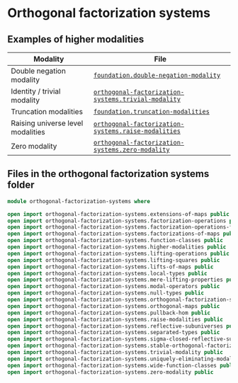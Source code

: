 # Orthogonal factorization systems

## Examples of higher modalities

| Modality                          | File                                                                                                        |
| --------------------------------- | ----------------------------------------------------------------------------------------------------------- |
| Double negation modality          | [`foundation.double-negation-modality`](foundation.double-negation-modality.md)                             |
| Identity / trivial modality       | [`orthogonal-factorization-systems.trivial-modality`](orthogonal-factorization-systems.trivial-modality.md) |
| Truncation modalities             | [`foundation.truncation-modalities`](foundation.truncation-modalities.md)                                   |
| Raising universe level modalities | [`orthogonal-factorization-systems.raise-modalities`](orthogonal-factorization-systems.raise-modalities.md) |
| Zero modality                     | [`orthogonal-factorization-systems.zero-modality`](orthogonal-factorization-systems.zero-modality.md)       |

## Files in the orthogonal factorization systems folder

```agda
module orthogonal-factorization-systems where

open import orthogonal-factorization-systems.extensions-of-maps public
open import orthogonal-factorization-systems.factorization-operations public
open import orthogonal-factorization-systems.factorization-operations-function-classes public
open import orthogonal-factorization-systems.factorizations-of-maps public
open import orthogonal-factorization-systems.function-classes public
open import orthogonal-factorization-systems.higher-modalities public
open import orthogonal-factorization-systems.lifting-operations public
open import orthogonal-factorization-systems.lifting-squares public
open import orthogonal-factorization-systems.lifts-of-maps public
open import orthogonal-factorization-systems.local-types public
open import orthogonal-factorization-systems.mere-lifting-properties public
open import orthogonal-factorization-systems.modal-operators public
open import orthogonal-factorization-systems.null-types public
open import orthogonal-factorization-systems.orthogonal-factorization-systems public
open import orthogonal-factorization-systems.orthogonal-maps public
open import orthogonal-factorization-systems.pullback-hom public
open import orthogonal-factorization-systems.raise-modalities public
open import orthogonal-factorization-systems.reflective-subuniverses public
open import orthogonal-factorization-systems.separated-types public
open import orthogonal-factorization-systems.sigma-closed-reflective-subuniverses public
open import orthogonal-factorization-systems.stable-orthogonal-factorization-systems public
open import orthogonal-factorization-systems.trivial-modality public
open import orthogonal-factorization-systems.uniquely-eliminating-modalities public
open import orthogonal-factorization-systems.wide-function-classes public
open import orthogonal-factorization-systems.zero-modality public
```
